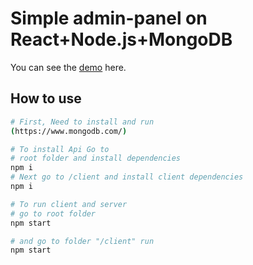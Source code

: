 # Simple admin-panel on React+Node.js+MongoDB
You can see the [demo](https://codesandbox.io/s/nifty-sammet-8ueun) here.
## How to use
```bash
# First, Need to install and run 
(https://www.mongodb.com/)

# To install Api Go to 
# root folder and install dependencies
npm i
# Next go to /client and install client dependencies
npm i

# To run client and server
# go to root folder
npm start

# and go to folder "/client" run
npm start
